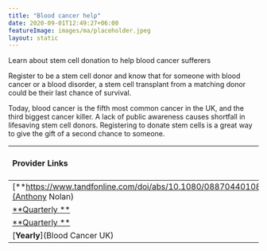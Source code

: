 ```yaml
---
title: "Blood cancer help"
date: 2020-09-01T12:49:27+06:00
featureImage: images/ma/placeholder.jpeg
layout: static
---
```


Learn about stem cell donation to help blood cancer sufferers

Register to be a stem cell donor and know that for someone with blood cancer or a blood disorder, a stem cell transplant from a matching donor could be their last chance of survival.

Today, blood cancer is the fifth most common cancer in the UK, and the third biggest cancer killer. A lack of public awareness causes shortfall in lifesaving stem cell donors. Registering to donate stem cells is a great way to give the gift of a second chance to someone.

| Provider Links      | Free or Paid  |  
| :-----------          | :--------------:      |  
| [**https://www.tandfonline.com/doi/abs/10.1080/08870440108405488**](Anthony Nolan) | Online | 
| [**Quarterly **](DKMS) | Online | 
| [**Quarterly **](BBMR) | Online | 
| [**Yearly**](Blood Cancer UK) | Online | 
  

<br/><br/>






